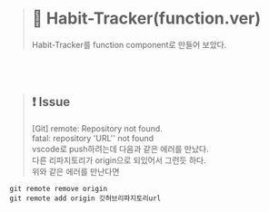># 🚀 Habit-Tracker(function.ver)
>Habit-Tracker를 function component로 만들어 보았다.

<br/>
<br/>

> ## ❗ Issue
>[Git] remote: Repository not found.<br/>
>fatal: repository 'URL'' not found<br/>
>vscode로 push하려는데 다음과 같은 에러를 만났다.<br/> 다른 리파지토리가 origin으로 되있어서 그런듯 하다.<br/>위와 같은 에러를 만난다면
```
git remote remove origin
git remote add origin 깃허브리파지토리url
```